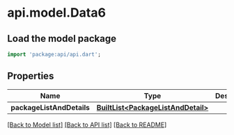 # api.model.Data6

## Load the model package
```dart
import 'package:api/api.dart';
```

## Properties
Name | Type | Description | Notes
------------ | ------------- | ------------- | -------------
**packageListAndDetails** | [**BuiltList&lt;PackageListAndDetail&gt;**](PackageListAndDetail.md) |  | [optional] 

[[Back to Model list]](../README.md#documentation-for-models) [[Back to API list]](../README.md#documentation-for-api-endpoints) [[Back to README]](../README.md)


